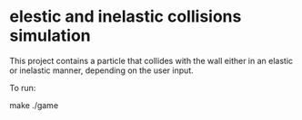 # elestic and inelastic collisions simulation

This project contains a particle that collides with the wall either in an elastic or inelastic manner, depending on the user input.

To run:

make
./game
